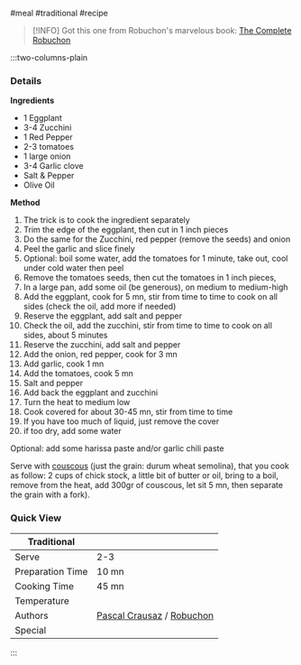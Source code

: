 #meal #traditional #recipe

> [!INFO]
> Got this one from Robuchon's marvelous book: [The Complete Robuchon](https://www.amazon.com/Complete-Robuchon-Joel/dp/0307267199/ref=pd_bxgy_img_2/139-1207338-1667204)

:::two-columns-plain

### Details
**Ingredients**

- 1 Eggplant
- 3-4 Zucchini
- 1 Red Pepper
- 2-3 tomatoes
- 1 large onion
- 3-4 Garlic clove
- Salt & Pepper
- Olive Oil


**Method**

1. The trick is to cook the ingredient separately 
2. Trim the edge of the eggplant, then cut in 1 inch pieces
3. Do the same for the Zucchini, red pepper (remove the seeds) and onion
4. Peel the garlic and slice finely
5. Optional: boil some water, add the tomatoes for 1 minute, take out, cool under cold water then peel
6. Remove the tomatoes seeds, then cut the tomatoes in 1 inch pieces, 
7. In a large pan, add some oil (be generous), on medium to medium-high
8. Add the eggplant, cook for 5 mn, stir from time to time to cook on all sides (check the oil, add more if needed)
9. Reserve the eggplant, add salt and pepper
10. Check the oil, add the zucchini, stir from time to time to cook on all sides, about 5 minutes
11. Reserve the zucchini, add salt and pepper
12. Add the onion, red pepper, cook for 3 mn
13. Add garlic, cook 1 mn
14. Add the tomatoes, cook 5 mn
15. Salt and pepper
16. Add back the eggplant and zucchini
17. Turn the heat to medium low
18. Cook covered for about 30-45 mn, stir from time to time
  1. If you have too much of liquid, just remove the cover
  2. if too dry, add some water

  

Optional: add some harissa paste and/or garlic chili paste

Serve with [couscous](https://www.instacart.com/landing?product_id=24369) (just the grain: durum wheat semolina), that you cook as follow: 2 cups of chick stock, a little bit of butter or oil, bring to a boil, remove from the heat, add 300gr of couscous, let sit 5 mn, then separate the grain with a fork).



### Quick View
| Traditional      |                                                |
| ---------------- | ---------------------------------------------- |
| Serve            | 2-3                                            |
| Preparation Time | 10 mn                                          |
| Cooking Time     | 45 mn                                          |
| Temperature      |                                                |
| Authors          | [Pascal Crausaz](mailto:pascal@askpascal.com) / [Robuchon](https://www.amazon.com/Complete-Robuchon-Joel/dp/0307267199/ref=pd_bxgy_img_2/139-1207338-1667204) |
| Special          |                                                |

:::

